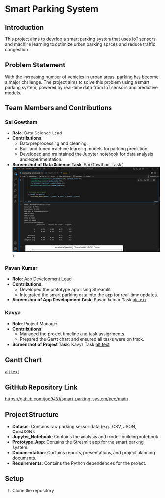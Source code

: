 # Smart Parking System

## Introduction
This project aims to develop a smart parking system that uses IoT sensors and machine learning to optimize urban parking spaces and reduce traffic congestion.

## Problem Statement
With the increasing number of vehicles in urban areas, parking has become a major challenge. The project aims to solve this problem using a smart parking system, powered by real-time data from IoT sensors and predictive models.

## Team Members and Contributions

### Sai Gowtham
- **Role**: Data Science Lead
- **Contributions**:
  - Data preprocessing and cleaning.
  - Built and tuned machine learning models for parking prediction.
  - Developed and maintained the Jupyter notebook for data analysis and experimentation.
- **Screenshot of Data Science Task**:
  Sai Gowtham Task(![alt text](<Data Science.png>))

### Pavan Kumar
- **Role**: App Development Lead
- **Contributions**:
  - Developed the prototype app using Streamlit.
  - Integrated the smart parking data into the app for real-time updates.
- **Screenshot of App Development Task**:
  Pavan Kumar Task [alt text](<App Development.png>)

### Kavya
- **Role**: Project Manager
- **Contributions**:
  - Managed the project timeline and task assignments.
  - Prepared the Gantt chart and ensured all tasks were on track.
- **Screenshot of Project Task**:
  Kavya Task [alt text](<Project Manager.png>)

## Gantt Chart
[alt text](<gantt cahrt.png>)


## GitHub Repository Link
https://github.com/joe9431/smart-parking-system/tree/main

## Project Structure
- **Dataset**: Contains raw parking sensor data (e.g., CSV, JSON, GeoJSON).
- **Jupyter_Notebook**: Contains the analysis and model-building notebook.
- **Prototype_App**: Contains the Streamlit app for the smart parking system.
- **Documentation**: Contains reports, presentations, and project planning documents.
- **Requirements**: Contains the Python dependencies for the project.

## Setup
1. Clone the repository